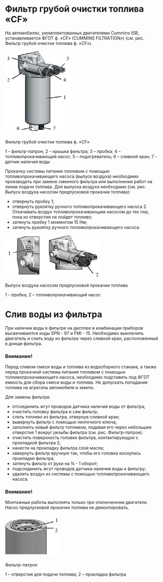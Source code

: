 # Фильтр грубой очистки топлива «CF»

На автомобилях, укомплектованных двигателями Cummins ISB, устанавливается ФГОТ ф. «СF» (CUMMINS FILTRАTION») (см. рис. Фильтр грубой очистки топлива ф. «СF»).

![text](../assets/Фильтр%20отчистки%20топлива%20CF.jpeg)

Фильтр грубой очистки топлива ф. «СF»

1 – фильтр-патрон; 2 – крышка фильтра; 3 – пробка; 4 – топливопрокачивающий насос; 5 – подогреватель; 6 – сливной кран; 7 - датчик наличия воды

Прокачку системы питания топливом с помощью топливопрокачивающего насоса (выпуск воздуха) необходимо производить при замене сменного фильтра или выполнении работ на линии подачи топлива. Для выпуска воздуха необходимо (см. рис. Выпуск воздуха насосом предпусковой прокачки топлива):
 - отвернуть пробку 1;
 - отвернуть рукоятку ручного топливопрокачивающего насоса 2. Откачивать воздух топливопрокачивающим насосом до тех пор, пока из отверстия не пойдет топливо;
 - затянуть пробку 1 моментом 15 Нм;
 - затянуть рукоятку ручного топливопрокачивающего насоса.

![text](../assets/Выпуск%20воздуха%20насосом%20предпусковой%20прокачки%20топлива.jpeg)

Выпуск воздуха насосом предпусковой прокачки топлива

1 - пробка; 2 – топливопрокачивающий насос

# Слив воды из фильтра
При наличии воды в фильтре на дисплее в комбинации приборов высвечиваются коды SPN - 97 и FMI - 15. Необходимо выключить двигатель и слить воду из фильтра через сливной кран, расположенный в днище фильтра.


### **Внимание!**

Перед сливом смеси воды и топлива из водосборного стакана, а также перед прокачкой системы питания топливом с помощью топливопрокачивающего насоса, необходимо подставить под ФГОТ емкость для cбора смеси воды и топлива.
Не допускать попадания топлива на агрегаты автомобиля и землю.


Для замены фильтра:

 - отсоединить жгут проводов датчика наличия воды от фильтра;
 - очистить головку фильтра и сам фильтр;
 - слить топливо из фильтра, отвернув сливной кран;
 - вывернуть фильтр с помощью ленточного ключа;
 - заполнить новый фильтр топливом, подавая его через небольшие отверстия 1 вокруг резьбы фильтра (см. рис. Фильтр-патрон);
 - очистить поверхность головки фильтра, контактирующую с прокладкой фильтра 2;
 - нанести на прокладку фильтра слой масла;
 - завернуть фильтр вручную так, чтобы его головка коснулась прокладки фильтра;
 - затянуть фильтр от руки на ¾ - 1 оборот;
 - подсоединить жгут проводов датчика наличия воды к фильтру;
 - удалить воздух из системы с помощью топливопрокачивающего насоса.

### **Внимание!**
Монтажные работы выполнять только при отключенном двигателе.
Насос предпусковой прокачки топлива не демонтировать.

![text](../assets/Фильтр-патрон.jpeg)

Фильтр-патрон

1 – отверстия для подачи топлива; 2 – прокладка фильтра